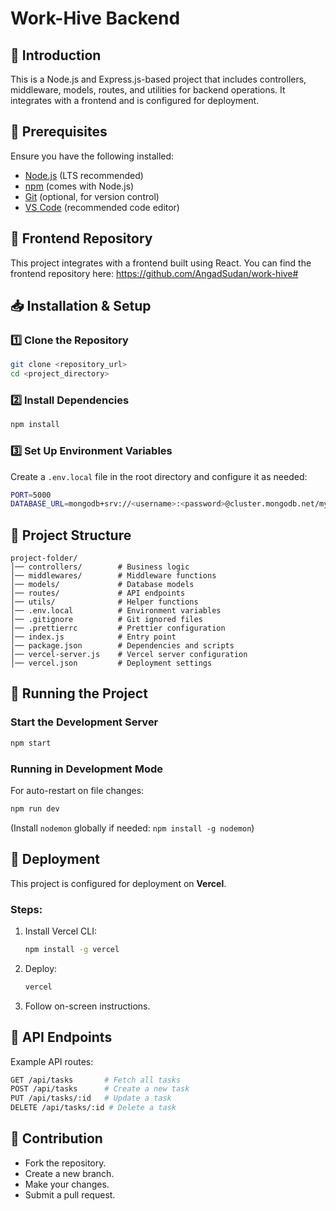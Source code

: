 # Work-Hive Backend

## 🚀 Introduction
This is a Node.js and Express.js-based project that includes controllers, middleware, models, routes, and utilities for backend operations. It integrates with a frontend and is configured for deployment.

## 📌 Prerequisites
Ensure you have the following installed:
- [Node.js](https://nodejs.org/) (LTS recommended)
- [npm](https://www.npmjs.com/) (comes with Node.js)
- [Git](https://git-scm.com/) (optional, for version control)
- [VS Code](https://code.visualstudio.com/) (recommended code editor)

## 👥 Frontend Repository

This project integrates with a frontend built using React. You can find the frontend repository here:
https://github.com/AngadSudan/work-hive#

## 📥 Installation & Setup
### 1️⃣ Clone the Repository
```sh
git clone <repository_url>
cd <project_directory>
```
### 2️⃣ Install Dependencies
```sh
npm install
```
### 3️⃣ Set Up Environment Variables
Create a `.env.local` file in the root directory and configure it as needed:
```sh
PORT=5000
DATABASE_URL=mongodb+srv://<username>:<password>@cluster.mongodb.net/mydb
```

## 📂 Project Structure
```
project-folder/
│── controllers/        # Business logic
│── middlewares/        # Middleware functions
│── models/             # Database models
│── routes/             # API endpoints
│── utils/              # Helper functions
│── .env.local          # Environment variables
│── .gitignore          # Git ignored files
│── .prettierrc         # Prettier configuration
│── index.js            # Entry point
│── package.json        # Dependencies and scripts
│── vercel-server.js    # Vercel server configuration
│── vercel.json         # Deployment settings
```

## 🚀 Running the Project
### Start the Development Server
```sh
npm start
```
### Running in Development Mode
For auto-restart on file changes:
```sh
npm run dev
```
(Install `nodemon` globally if needed: `npm install -g nodemon`)

## 🚢 Deployment
This project is configured for deployment on **Vercel**.
### Steps:
1. Install Vercel CLI:
   ```sh
   npm install -g vercel
   ```
2. Deploy:
   ```sh
   vercel
   ```
3. Follow on-screen instructions.

## 📡 API Endpoints
Example API routes:
```sh
GET /api/tasks       # Fetch all tasks
POST /api/tasks      # Create a new task
PUT /api/tasks/:id   # Update a task
DELETE /api/tasks/:id # Delete a task
```

## 🤝 Contribution
- Fork the repository.
- Create a new branch.
- Make your changes.
- Submit a pull request.



